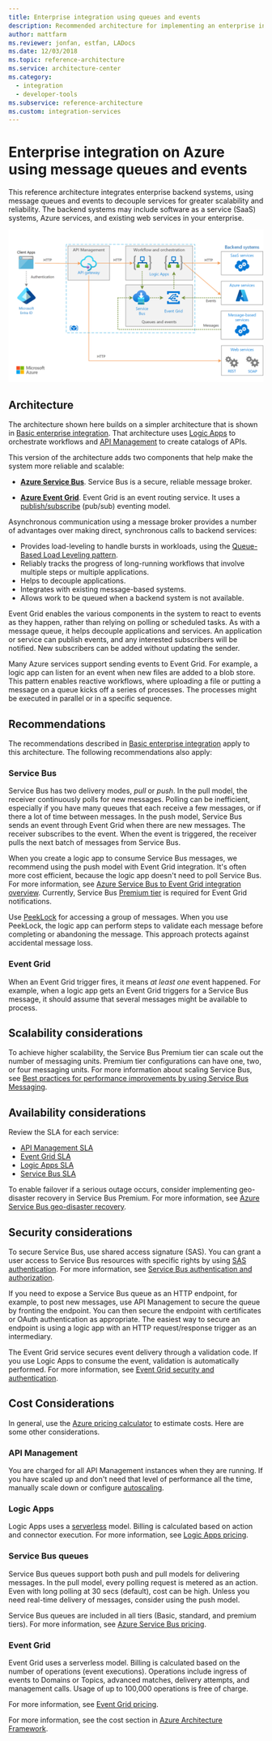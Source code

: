 ```yaml
---
title: Enterprise integration using queues and events
description: Recommended architecture for implementing an enterprise integration pattern with Azure Logic Apps, Azure API Management, Azure Service Bus, and Azure Event Grid.
author: mattfarm
ms.reviewer: jonfan, estfan, LADocs
ms.date: 12/03/2018
ms.topic: reference-architecture
ms.service: architecture-center
ms.category:
  - integration
  - developer-tools
ms.subservice: reference-architecture
ms.custom: integration-services
---
```


# Enterprise integration on Azure using message queues and events

This reference architecture integrates enterprise backend systems, using message queues and events to decouple services for greater scalability and reliability. The backend systems may include software as a service (SaaS) systems, Azure services, and existing web services in your enterprise.

![Reference architecture for enterprise integration using queues and events](./_images/enterprise-integration-queues-events.png)

## Architecture

The architecture shown here builds on a simpler architecture that is shown in [Basic enterprise integration][basic-enterprise-integration]. That architecture uses [Logic Apps][logic-apps] to orchestrate workflows and [API Management][apim] to create catalogs of APIs.

This version of the architecture adds two components that help make the system more reliable and scalable:

- **[Azure Service Bus][service-bus]**. Service Bus is a secure, reliable message broker.

- **[Azure Event Grid][event-grid]**. Event Grid is an event routing service. It uses a [publish/subscribe](../../patterns/publisher-subscriber.md) (pub/sub) eventing model.

Asynchronous communication using a message broker provides a number of advantages over making direct, synchronous calls to backend services:

- Provides load-leveling to handle bursts in workloads, using the [Queue-Based Load Leveling pattern](../../patterns/queue-based-load-leveling.md).
- Reliably tracks the progress of long-running workflows that involve multiple steps or multiple applications.
- Helps to decouple applications.
- Integrates with existing message-based systems.
- Allows work to be queued when a backend system is not available.

Event Grid enables the various components in the system to react to events as they happen, rather than relying on polling or scheduled tasks. As with a message queue, it helps decouple applications and services. An application or service can publish events, and any interested subscribers will be notified. New subscribers can be added without updating the sender.

Many Azure services support sending events to Event Grid. For example, a logic app can listen for an event when new files are added to a blob store. This pattern enables reactive workflows, where uploading a file or putting a message on a queue kicks off a series of processes. The processes might be executed in parallel or in a specific sequence.

## Recommendations

The recommendations described in [Basic enterprise integration][basic-enterprise-integration] apply to this architecture. The following recommendations also apply:

### Service Bus

Service Bus has two delivery modes, *pull* or *push*. In the pull model, the receiver continuously polls for new messages. Polling can be inefficient, especially if you have many queues that each receive a few messages, or if there a lot of time between messages. In the push model, Service Bus sends an event through Event Grid when there are new messages. The receiver subscribes to the event. When the event is triggered, the receiver pulls the next batch of messages from Service Bus.

When you create a logic app to consume Service Bus messages, we recommend using the push model with Event Grid integration. It's often more cost efficient, because the logic app doesn't need to poll Service Bus. For more information, see [Azure Service Bus to Event Grid integration overview](https://docs.microsoft.com/azure/service-bus-messaging/service-bus-to-event-grid-integration-concept). Currently, Service Bus [Premium tier](https://azure.microsoft.com/pricing/details/service-bus/) is required for Event Grid notifications.

Use [PeekLock](https://docs.microsoft.com/azure/service-bus-messaging/service-bus-messaging-overview#queues) for accessing a group of messages. When you use PeekLock, the logic app can perform steps to validate each message before completing or abandoning the message. This approach protects against accidental message loss.

### Event Grid

When an Event Grid trigger fires, it means *at least one* event happened. For example, when a logic app gets an Event Grid triggers for a Service Bus message, it should assume that several messages might be available to process.

## Scalability considerations

To achieve higher scalability, the Service Bus Premium tier can scale out the number of messaging units. Premium tier configurations can have one, two, or four messaging units. For more information about scaling Service Bus, see [Best practices for performance improvements by using Service Bus Messaging](https://docs.microsoft.com/azure/service-bus-messaging/service-bus-performance-improvements).

## Availability considerations

Review the SLA for each service:

- [API Management SLA][apim-sla]
- [Event Grid SLA][event-grid-sla]
- [Logic Apps SLA][logic-apps-sla]
- [Service Bus SLA][sb-sla]

To enable failover if a serious outage occurs, consider implementing geo-disaster recovery in Service Bus Premium. For more information, see [Azure Service Bus geo-disaster recovery](https://docs.microsoft.com/azure/service-bus-messaging/service-bus-geo-dr).

## Security considerations

To secure Service Bus, use shared access signature (SAS). You can grant a user access to Service Bus resources with specific rights by using [SAS authentication](https://docs.microsoft.com/azure/service-bus-messaging/service-bus-sas). For more information, see [Service Bus authentication and authorization](https://docs.microsoft.com/azure/service-bus-messaging/service-bus-authentication-and-authorization).

If you need to expose a Service Bus queue as an HTTP endpoint, for example, to post new messages, use API Management to secure the queue by fronting the endpoint. You can then secure the endpoint with certificates or OAuth authentication as appropriate. The easiest way to secure an endpoint is using a logic app with an HTTP request/response trigger as an intermediary.

The Event Grid service secures event delivery through a validation code. If you use Logic Apps to consume the event, validation is automatically performed. For more information, see [Event Grid security and authentication](https://docs.microsoft.com/azure/event-grid/security-authentication).

## Cost Considerations
In general, use the [Azure pricing calculator][azure-pricing-calculator] to estimate costs. Here are some other considerations.

### API Management

You are charged for all API Management instances when they are running. If you have scaled up and don't need that level of performance all the time, manually scale down or configure [autoscaling][apim-autoscale].

### Logic Apps

Logic Apps uses a [serverless](https://docs.microsoft.com/azure/logic-apps/logic-apps-serverless-overview) model. Billing is calculated based on action and connector execution. For more information, see [Logic Apps pricing](https://azure.microsoft.com/pricing/details/logic-apps/). 

### Service Bus queues

Service Bus queues support both push and pull models for delivering messages. In the pull model, every polling request is metered as an action. Even with long polling at 30 secs (default), cost can be high. Unless you need real-time delivery of messages, consider using the push model.     

Service Bus queues are included in all tiers (Basic, standard, and premium tiers). For more information, see [Azure Service Bus pricing][service-bus-pricing]. 

### Event Grid

Event Grid uses a serverless model. Billing is calculated based on the number of operations (event executions). Operations include ingress of events to Domains or Topics, advanced matches, delivery attempts, and management calls. Usage of up to 100,000 operations is free of charge.

For more information, see [Event Grid pricing](https://azure.microsoft.com/pricing/details/event-grid/). 

For more information, see the cost section in [Azure Architecture Framework][aaf-cost].


[aaf-cost]: /azure/architecture/framework/cost/overview
[apim]: https://docs.microsoft.com/azure/api-management
[apim-sla]: https://azure.microsoft.com/support/legal/sla/api-management
[apim-autoscale]: https://docs.microsoft.com/azure/api-management/api-management-howto-autoscale
[azure-pricing-calculator]: https://azure.microsoft.com/pricing/calculator
[event-grid]: https://docs.microsoft.com/azure/event-grid
[event-grid-sla]: https://azure.microsoft.com/support/legal/sla/event-grid
[logic-apps]: https://docs.microsoft.com/azure/logic-apps/logic-apps-overview
[logic-apps-sla]: https://azure.microsoft.com/support/legal/sla/logic-apps
[sb-sla]: https://azure.microsoft.com/support/legal/sla/service-bus
[service-bus]: https://docs.microsoft.com/azure/service-bus-messaging
[service-bus-pricing]: https://azure.microsoft.com/pricing/details/service-bus
[basic-enterprise-integration]: ./basic-enterprise-integration.md
